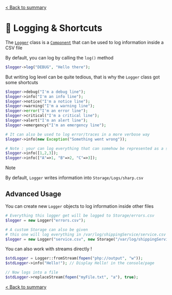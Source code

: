 [< Back to summary](../README.md)

# 📃 Logging & Shortcuts

The [`Logger`](../../src/Classes/Core/Logger.php) class is a [`Component`](./components.md) that can be used to log information inside a CSV file

By default, you can log by calling the `log()` method

```php
$logger->log("DEBUG", "Hello there");
```

But writing log level can be quite tedious, that is why the `Logger` class got some shortcuts
```php
$logger->debug("I'm a debug line");
$logger->info("I'm an info line");
$logger->notice("I'm a notice line");
$logger->warning("I'm a warning line");
$logger->error("I'm an error line");
$logger->critical("I'm a critical line");
$logger->alert("I'm an alert line");
$logger->emergency("I'm an emergency line");

# It can also be used to log error/traces in a more verbose way
$logger->info(new Exception("Something went wrong"));

# Note : your can log everything that can somehow be represented as a string
$logger->info([1,2,3]);
$logger->info(["A"=>1, "B"=>2, "C"=>3]);
```

> [!NOTE]
> By default, `Logger` writes information into `Storage/Logs/sharp.csv`

## Advanced Usage

You can create new `Logger` objects to log information inside other files

```php
# Everything this logger get will be logged to Storage/errors.csv
$logger = new Logger("errors.csv");

# A custom Storage can also be given
# this one will log everything in /var/log/shippingService/service.csv
$logger = new Logger("service.csv", new Storage("/var/log/shippingService"))
```

You can also work with streams directly !

```php
$stdLogger = Logger::fromStream(fopen("php://output", "w"));
$stdLogger->info("Hello!"); // Display Hello! in the console/page

// Now logs into a file
$stdLogger->replaceStream(fopen("myFile.txt", "a"), true);
```

[< Back to summary](../README.md)